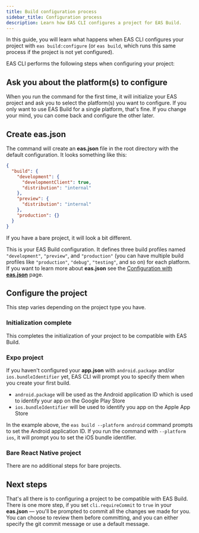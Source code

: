 ```yaml
---
title: Build configuration process
sidebar_title: Configuration process
description: Learn how EAS CLI configures a project for EAS Build.
---
```


In this guide, you will learn what happens when EAS CLI configures your project with `eas build:configure` (or `eas build`, which runs this same process if the project is not yet configured).

EAS CLI performs the following steps when configuring your project:

## Ask you about the platform(s) to configure

When you run the command for the first time, it will initialize your EAS project and ask you to select the platform(s) you want to configure. If you only want to use EAS Build for a single platform, that's fine. If you change your mind, you can come back and configure the other later.

## Create eas.json

The command will create an **eas.json** file in the root directory with the default configuration. It looks something like this:

```json eas.json
{
  "build": {
    "development": {
      "developmentClient": true,
      "distribution": "internal"
    },
    "preview": {
      "distribution": "internal"
    },
    "production": {}
  }
}
```

If you have a bare project, it will look a bit different.

This is your EAS Build configuration. It defines three build profiles named `"development"`, `"preview"`, and `"production"` (you can have multiple build profiles like `"production"`, `"debug"`, `"testing"`, and so on) for each platform. If you want to learn more about **eas.json** see the [Configuration with **eas.json**](/build/eas-json) page.

## Configure the project

This step varies depending on the project type you have.

<Step label="3.1">

### Initialization complete

This completes the initialization of your project to be compatible with EAS Build.

### Expo project

If you haven't configured your **app.json** with `android.package` and/or `ios.bundleIdentifier` yet, EAS CLI will prompt you to specify them when you create your first build.

- `android.package` will be used as the Android application ID which is used to identify your app on the Google Play Store
- `ios.bundleIdentifier` will be used to identify you app on the Apple App Store

In the example above, the `eas build --platform android` command prompts to set the Android application ID. If you run the command with `--platform ios`, it will prompt you to set the iOS bundle identifier.

### Bare React Native project

There are no additional steps for bare projects.

</Step>

## Next steps

That's all there is to configuring a project to be compatible with EAS Build. There is one more step, if you set `cli.requireCommit` to `true` in your **eas.json** &mdash; you'll be prompted to commit all the changes we made for you. You can choose to review them before committing, and you can either specify the git commit message or use a default message.